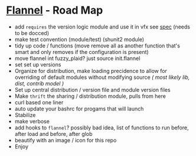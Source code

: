 # [Flannel][readme-md] - Road Map

- add `requires` the version logic module and use it in vfx see [spec][requires-md] (needs to be docced)
- make test convention (module/test) (shunit2 module)
- tidy up code / functions (move remove all as another function that's smart and only removes if the configuration is present)
- move flannel int fuzzy_plaid? just source init.flannel
- set set up versions
- Organize for distribution, make loading precidence to allow for overriding of default modules without modifying source *( most likely lib, dist, contrib model )*
- Set up central distribution / version file and module version files
- Make `thrift` the sharing / distribution module, pulls from here
- curl based one liner
- auto update your bashrc for progams that will launch
- Stabilize
- make verbose
- add hooks to `flannel`? possibly bad idea, list of functions to run before, after load and before, after glob
- beautify with an image / icon for this repo
- Enjoy

[requires-md]: requires/README.md "Requires Spec Markdown"
[readme-md]: README.md "Flannel Readme"